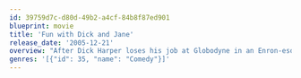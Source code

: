 ```yaml
---
id: 39759d7c-d80d-49b2-a4cf-84b8f87ed901
blueprint: movie
title: 'Fun with Dick and Jane'
release_date: '2005-12-21'
overview: "After Dick Harper loses his job at Globodyne in an Enron-esque collapse, he and his wife, Jane, turn to crime in order to handle the massive debt they now face. Two intelligent people, Dick and Jane actually get pretty good at robbing people and even enjoy it -- but they have second thoughts when they're reminded that crime can hurt innocent people. When the couple hears that Globodyne boss Jack McCallister actually swindled the company, they plot revenge."
genres: '[{"id": 35, "name": "Comedy"}]'
---
```

